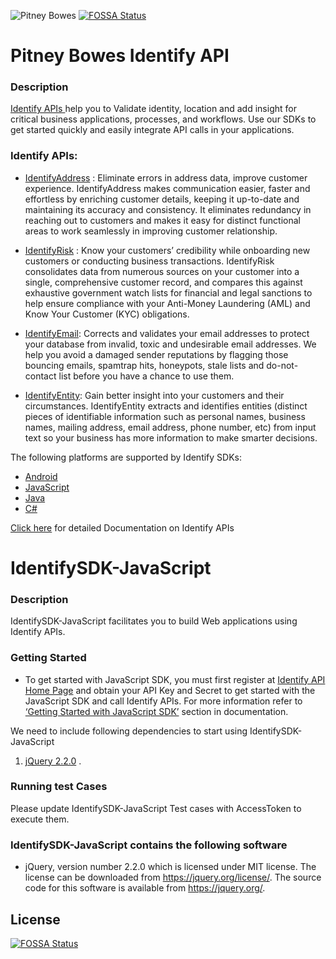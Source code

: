 ![Pitney Bowes](/PitneyBowes_Logo.jpg)
[![FOSSA Status](https://app.fossa.com/api/projects/git%2Bgithub.com%2Fmaxmckone7%2FIdentifySDK-JavaScript.svg?type=shield)](https://app.fossa.com/projects/git%2Bgithub.com%2Fmaxmckone7%2FIdentifySDK-JavaScript?ref=badge_shield)

# Pitney Bowes Identify API

### Description
[Identify APIs ](http://www.pitneybowes.com/us/developer/customer-data-apis.html) help you to Validate identity, location and add insight for critical business applications, processes, and workflows. Use our SDKs to get started quickly and easily integrate API calls in your applications.

### Identify APIs:

* [IdentifyAddress](http://identify.pitneybowes.com/identifyaddress) :  Eliminate errors in address data, improve customer experience. IdentifyAddress makes communication easier, faster and effortless by enriching customer details, keeping it up-to-date and maintaining its accuracy and consistency. It eliminates redundancy in reaching out to customers and makes it easy for distinct functional areas to work seamlessly in improving customer relationship.

* [IdentifyRisk](http://identify.pitneybowes.com/identifyrisk) : Know your customers’ credibility while onboarding new customers or conducting business transactions. IdentifyRisk consolidates data from numerous sources on your customer into a single, comprehensive customer record, and compares this against exhaustive government watch lists for financial and legal sanctions to help ensure compliance with your Anti-Money Laundering (AML) and Know Your Customer (KYC) obligations.

* [IdentifyEmail](http://identify.pitneybowes.com/identifyemail): Corrects and validates your email addresses to protect your database from invalid, toxic and undesirable email addresses. We help you avoid a damaged sender reputations by flagging those bouncing emails, spamtrap hits, honeypots, stale lists and do-not-contact list before you have a chance to use them.

* [IdentifyEntity](http://identify.pitneybowes.com/identifyentity): Gain better insight into your customers and their circumstances. IdentifyEntity extracts and identifies entities (distinct pieces of identifiable information such as personal names, business names, mailing address, email address, phone number, etc) from input text so your business has more information to make smarter decisions.

The following platforms are supported by Identify SDKs:
*	[Android](http://identify.pitneybowes.com/docs/identify/v1/en/rest/index.html#CustomerInformationManagementAPI/source/SDK/AndroidSDK/AndroidIntro.html)
*	[JavaScript](http://identify.pitneybowes.com/docs/identify/v1/en/rest/index.html#CustomerInformationManagementAPI/source/SDK/JavaScriptSDK/JavaScriptIntro.html) 
*	[Java](http://identify.pitneybowes.com/docs/identify/v1/en/rest/index.html#CustomerInformationManagementAPI/source/SDK/JavaSDK/java_intro.html)
*	[C#](http://identify.pitneybowes.com/docs/identify/v1/en/rest/index.html#CustomerInformationManagementAPI/source/SDK/CSharpSDK/CSharp_Intro.html)  

[Click here](http://identify.pitneybowes.com/docs/identify/v1/en/rest/index.html#) for detailed Documentation on Identify APIs 


# IdentifySDK-JavaScript
### Description
IdentifySDK-JavaScript facilitates you to build Web applications using Identify APIs.
### Getting Started
* To get started with JavaScript SDK, you must first register at [Identify API Home Page](http://www.pitneybowes.com/us/developer/customer-data-apis.html) and obtain your API Key and Secret to get started with the JavaScript SDK and call Identify APIs.
 For more information refer to [‘Getting Started with JavaScript SDK’](http://identify.pitneybowes.com/docs/identify/v1/en/rest/index.html#CustomerInformationManagementAPI/source/SDK/JavaScriptSDK/JavaScriptIntro.html) section in documentation.
 
 We need to include following dependencies to start using IdentifySDK-JavaScript 
 
 1. [jQuery 2.2.0](https://code.jquery.com/jquery-2.2.0.min.js) .
 
### Running test Cases
Please update IdentifySDK-JavaScript Test cases with AccessToken to execute them.  

### IdentifySDK-JavaScript contains the following software

* jQuery, version number 2.2.0 which is licensed under MIT license.  The license can be downloaded from https://jquery.org/license/.  The source code for this software is available from https://jquery.org/.




## License
[![FOSSA Status](https://app.fossa.com/api/projects/git%2Bgithub.com%2Fmaxmckone7%2FIdentifySDK-JavaScript.svg?type=large)](https://app.fossa.com/projects/git%2Bgithub.com%2Fmaxmckone7%2FIdentifySDK-JavaScript?ref=badge_large)
